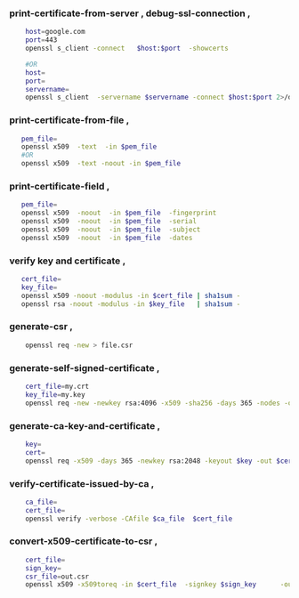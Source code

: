 ### print-certificate-from-server , debug-ssl-connection ,
```bash
    host=google.com
    port=443
    openssl s_client -connect   $host:$port  -showcerts

    #OR
    host=
    port=
    servername=
    openssl s_client  -servername $servername -connect $host:$port 2>/dev/null
```

### print-certificate-from-file , 
```bash
   pem_file=
   openssl x509  -text  -in $pem_file 
   #OR
   openssl x509  -text -noout -in $pem_file 
```

### print-certificate-field , 
```bash
   pem_file=
   openssl x509  -noout  -in $pem_file  -fingerprint
   openssl x509  -noout  -in $pem_file  -serial
   openssl x509  -noout  -in $pem_file  -subject
   openssl x509  -noout  -in $pem_file  -dates
```

### verify key and certificate ,
```bash
   cert_file=
   key_file=
   openssl x509 -noout -modulus -in $cert_file | sha1sum -
   openssl rsa -noout -modulus -in $key_file   | sha1sum -
```

### generate-csr ,
```bash
    openssl req -new > file.csr
```

### generate-self-signed-certificate ,
```bash
    cert_file=my.crt
    key_file=my.key
    openssl req -new -newkey rsa:4096 -x509 -sha256 -days 365 -nodes -out $cert_file -keyout $key_file
```

### generate-ca-key-and-certificate ,
```bash
    key=
    cert=
    openssl req -x509 -days 365 -newkey rsa:2048 -keyout $key -out $cert
```

### verify-certificate-issued-by-ca ,
```bash
    ca_file=
    cert_file=
    openssl verify -verbose -CAfile $ca_file  $cert_file
```

### convert-x509-certificate-to-csr ,
```bash
    cert_file=
    sign_key=
    csr_file=out.csr
    openssl x509 -x509toreq -in $cert_file  -signkey $sign_key      -out $csr_file
```
